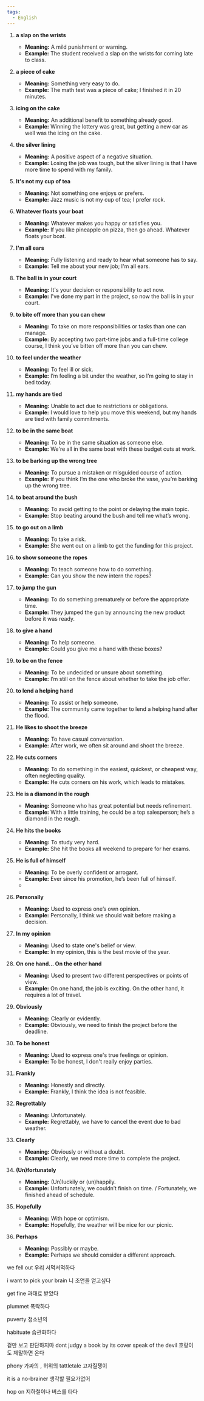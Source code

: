 ```yaml
---
tags:
  - English
---
```

1. **a slap on the wrists**
    
    - **Meaning:** A mild punishment or warning.
    - **Example:** The student received a slap on the wrists for coming late to class.
2. **a piece of cake**
    
    - **Meaning:** Something very easy to do.
    - **Example:** The math test was a piece of cake; I finished it in 20 minutes.
3. **icing on the cake**
    
    - **Meaning:** An additional benefit to something already good.
    - **Example:** Winning the lottery was great, but getting a new car as well was the icing on the cake.
4. **the silver lining**
    
    - **Meaning:** A positive aspect of a negative situation.
    - **Example:** Losing the job was tough, but the silver lining is that I have more time to spend with my family.
5. **It's not my cup of tea**
    
    - **Meaning:** Not something one enjoys or prefers.
    - **Example:** Jazz music is not my cup of tea; I prefer rock.
6. **Whatever floats your boat**
    
    - **Meaning:** Whatever makes you happy or satisfies you.
    - **Example:** If you like pineapple on pizza, then go ahead. Whatever floats your boat.
7. **I'm all ears**
    
    - **Meaning:** Fully listening and ready to hear what someone has to say.
    - **Example:** Tell me about your new job; I'm all ears.
8. **The ball is in your court**
    
    - **Meaning:** It's your decision or responsibility to act now.
    - **Example:** I've done my part in the project, so now the ball is in your court.
9. **to bite off more than you can chew**
    
    - **Meaning:** To take on more responsibilities or tasks than one can manage.
    - **Example:** By accepting two part-time jobs and a full-time college course, I think you’ve bitten off more than you can chew.
10. **to feel under the weather**
    
    - **Meaning:** To feel ill or sick.
    - **Example:** I’m feeling a bit under the weather, so I’m going to stay in bed today.
11. **my hands are tied**
    
    - **Meaning:** Unable to act due to restrictions or obligations.
    - **Example:** I would love to help you move this weekend, but my hands are tied with family commitments.
12. **to be in the same boat**
    
    - **Meaning:** To be in the same situation as someone else.
    - **Example:** We're all in the same boat with these budget cuts at work.
13. **to be barking up the wrong tree**
    
    - **Meaning:** To pursue a mistaken or misguided course of action.
    - **Example:** If you think I’m the one who broke the vase, you’re barking up the wrong tree.
14. **to beat around the bush**
    
    - **Meaning:** To avoid getting to the point or delaying the main topic.
    - **Example:** Stop beating around the bush and tell me what’s wrong.
15. **to go out on a limb**
    
    - **Meaning:** To take a risk.
    - **Example:** She went out on a limb to get the funding for this project.
16. **to show someone the ropes**
    
    - **Meaning:** To teach someone how to do something.
    - **Example:** Can you show the new intern the ropes?
17. **to jump the gun**
    
    - **Meaning:** To do something prematurely or before the appropriate time.
    - **Example:** They jumped the gun by announcing the new product before it was ready.
18. **to give a hand**
    
    - **Meaning:** To help someone.
    - **Example:** Could you give me a hand with these boxes?
19. **to be on the fence**
    
    - **Meaning:** To be undecided or unsure about something.
    - **Example:** I’m still on the fence about whether to take the job offer.
20. **to lend a helping hand**
    
    - **Meaning:** To assist or help someone.
    - **Example:** The community came together to lend a helping hand after the flood.
21. **He likes to shoot the breeze**
    
    - **Meaning:** To have casual conversation.
    - **Example:** After work, we often sit around and shoot the breeze.
22. **He cuts corners**
    
    - **Meaning:** To do something in the easiest, quickest, or cheapest way, often neglecting quality.
    - **Example:** He cuts corners on his work, which leads to mistakes.
23. **He is a diamond in the rough**
    
    - **Meaning:** Someone who has great potential but needs refinement.
    - **Example:** With a little training, he could be a top salesperson; he’s a diamond in the rough.
24. **He hits the books**
    
    - **Meaning:** To study very hard.
    - **Example:** She hit the books all weekend to prepare for her exams.
25. **He is full of himself**
    
    - **Meaning:** To be overly confident or arrogant.
    - **Example:** Ever since his promotion, he’s been full of himself.
    - 
26. **Personally**
    
    - **Meaning:** Used to express one’s own opinion.
    - **Example:** Personally, I think we should wait before making a decision.
27. **In my opinion**
    
    - **Meaning:** Used to state one's belief or view.
    - **Example:** In my opinion, this is the best movie of the year.
28. **On one hand... On the other hand**
    
    - **Meaning:** Used to present two different perspectives or points of view.
    - **Example:** On one hand, the job is exciting. On the other hand, it requires a lot of travel.
29. **Obviously**
    
    - **Meaning:** Clearly or evidently.
    - **Example:** Obviously, we need to finish the project before the deadline.
30. **To be honest**
    
    - **Meaning:** Used to express one's true feelings or opinion.
    - **Example:** To be honest, I don't really enjoy parties.
31. **Frankly**
    
    - **Meaning:** Honestly and directly.
    - **Example:** Frankly, I think the idea is not feasible.
32. **Regrettably**
    
    - **Meaning:** Unfortunately.
    - **Example:** Regrettably, we have to cancel the event due to bad weather.
33. **Clearly**
    
    - **Meaning:** Obviously or without a doubt.
    - **Example:** Clearly, we need more time to complete the project.
34. **(Un)fortunately**
    
    - **Meaning:** (Un)luckily or (un)happily.
    - **Example:** Unfortunately, we couldn’t finish on time. / Fortunately, we finished ahead of schedule.
35. **Hopefully**
    
    - **Meaning:** With hope or optimism.
    - **Example:** Hopefully, the weather will be nice for our picnic.
36. **Perhaps**
    
    - **Meaning:** Possibly or maybe.
    - **Example:** Perhaps we should consider a different approach.


we fell out 
우리 서먹서먹하다

i want to pick your brain
니 조언을 얻고싶다

get fine
과태료 받았다

plummet
폭락하다

puverty 청소년의

habituate
습관화하다

겉만 보고 판단하지마
dont judgy a book by its cover
speak of the devil
호랑이도 제말하면 
온다

phony 가짜의 , 허위의 
tattletale 고자질쟁이

it is a no-brainer
생각할 필요가없어

hop on 지하철이나 버스를 타다
